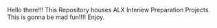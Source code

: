 Hello there!!!
This Repository houses ALX Interiew Preparation Projects.
This is gonna be mad fun!!!! Enjoy.
